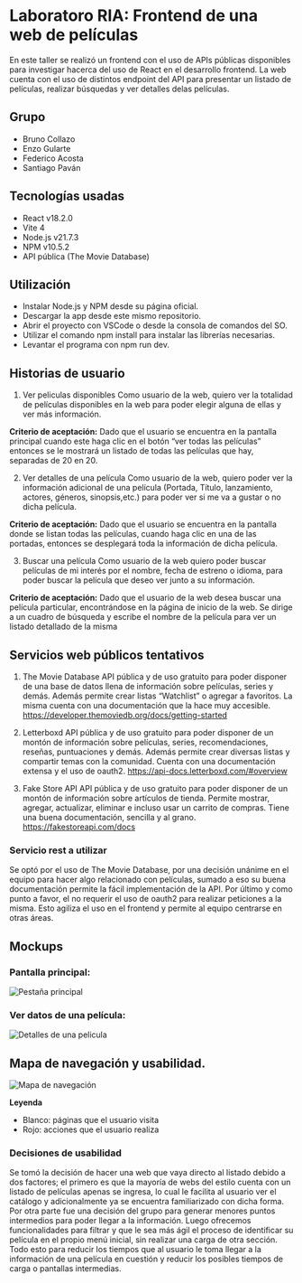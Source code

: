 # Laboratoro RIA: Frontend de una web de películas

En este taller se realizó un frontend con el uso de APIs públicas disponibles para investigar hacerca del uso de React en el desarrollo frontend. La web cuenta con el uso de distintos endpoint del API para presentar un listado de películas, realizar búsquedas y ver detalles delas películas.

## Grupo
- Bruno Collazo
- Enzo Gularte
- Federico Acosta
- Santiago Paván

## Tecnologías usadas

- React v18.2.0
- Vite 4
- Node.js v21.7.3
- NPM v10.5.2
- API pública (The Movie Database)

## Utilización

- Instalar Node.js y NPM desde su página oficial.
- Descargar la app desde este mismo repositorio.
- Abrir el proyecto con VSCode o desde la consola de comandos del SO.
- Utilizar el comando npm install para instalar las librerías necesarias.
- Levantar el programa con npm run dev. 


## **Historias de usuario**

1. Ver peliculas disponibles
Como usuario de la web, quiero ver la totalidad de películas disponibles en la web para poder elegir alguna de ellas y ver más información.

**Criterio de aceptación:**
Dado que el usuario se encuentra en la pantalla principal cuando este haga clic en el botón “ver todas las películas” entonces se le mostrará un listado de todas las películas que hay, separadas de 20 en 20.

2. Ver detalles de una película
Como usuario de la web, quiero poder ver la información adicional de una película (Portada, Título, lanzamiento, actores, géneros, sinopsis,etc.) para poder ver si me va a gustar o no dicha película.

**Criterio de aceptación:**
Dado que el usuario se encuentra en la pantalla donde se listan todas las películas, cuando haga clic en una de las portadas, entonces se desplegará toda la información de dicha película.

3. Buscar una película
Como usuario de la web quiero poder buscar películas de mi interés por el nombre, fecha de estreno o idioma, para poder buscar la película que deseo ver junto a su información.

**Criterio de aceptación:**
Dado que el usuario de la web desea buscar una película particular, encontrándose en la página de inicio de la web. Se dirige a un cuadro de búsqueda y escribe el nombre de la película para ver un listado detallado de la misma

## **Servicios web públicos tentativos**

1. The Movie Database 
API pública y de uso gratuito para poder disponer de una base de datos llena de información sobre películas, series y demás. Además permite crear listas “Watchlist” o agregar a favoritos. La misma cuenta con una documentación que la hace muy accesible. 
https://developer.themoviedb.org/docs/getting-started

2. Letterboxd
API pública y de uso gratuito para poder disponer de un montón de información sobre películas, series, recomendaciones, reseñas, puntuaciones y demás. Además permite crear diversas listas y compartir temas con la comunidad. Cuenta con una documentación extensa y el uso de oauth2.
https://api-docs.letterboxd.com/#overview

3. Fake Store API
API pública y de uso gratuito para poder disponer de un montón de información sobre artículos de tienda. Permite mostrar, agregar, actualizar, eliminar e incluso usar un carrito de compras. Tiene una buena documentación, sencilla y al grano.
https://fakestoreapi.com/docs


### Servicio rest a utilizar
Se optó por el uso de The Movie Database, por una decisión unánime en el equipo para hacer algo relacionado con películas, sumado a eso su buena documentación permite la fácil implementación de la API. Por último y como punto a favor, el no requerir el uso de oauth2 para realizar peticiones a la misma. Esto agiliza el uso en el frontend y permite al equipo centrarse en otras áreas.


## Mockups
### Pantalla principal:
![Pestaña principal](https://github.com/EnzoGaGu/RIA-project/assets/50501652/0217e5e0-f22a-46e9-bde2-5d4045c65212)

### Ver datos de una película:
![Detalles de una pelicula](https://github.com/EnzoGaGu/RIA-project/assets/50501652/15673d96-7f0b-4e76-a061-27bf26e969d0)

## Mapa de navegación y usabilidad.
![Mapa de navegación](https://github.com/EnzoGaGu/RIA-project/assets/50501652/12e379be-f4b1-43bb-86a4-5b8d6157d87c)

**Leyenda**

- Blanco: páginas que el usuario visita
- Rojo: acciones que el usuario realiza

### Decisiones de usabilidad
Se tomó la decisión de hacer una web que vaya directo al listado debido a dos factores; el primero es que la mayoría de webs del estilo cuenta con un listado de películas apenas se ingresa, lo cual le facilita al usuario ver el catálogo y adicionalmente ya se encuentra familiarizado con dicha forma. Por otra parte fue una decisión del grupo para generar menores puntos intermedios para poder llegar a la información.
Luego ofrecemos funcionalidades para filtrar y que le sea más ágil el proceso de identificar su película en el propio menú inicial, sin realizar una carga de otra sección. Todo esto para reducir los tiempos que al usuario le toma llegar a la información de una película en cuestión y reducir los posibles tiempos de carga o pantallas intermedias.


